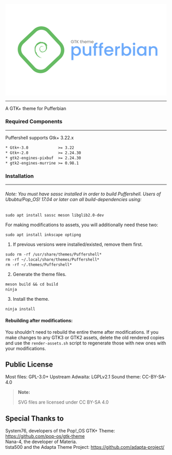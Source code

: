 <p align="center">
<img src="https://github.com/pufferbian/gtk-theme/raw/repo-assets/pufferbian%20gtk%20banner.png"/>
</p>

-------------------

A GTK+ theme for Pufferbian


### Required Components
-------------------
Puffershell supports Gtk+ 3.22.x

 ```
 * Gtk+-3.0             >= 3.22
 * Gtk+-2.0             >= 2.24.30
 * gtk2-engines-pixbuf  >= 2.24.30
 * gtk2-engines-murrine >= 0.98.1
 ```

### Installation
----------------------------

###### Note: You must have sassc installed in order to build Puffershell. Users of Ububtu/Pop_OS! 17.04 or later can all build-dependencies using:

```
sudo apt install sassc meson libglib2.0-dev 
```

For making modifications to assets, you will additionally need these two:

```
sudo apt install inkscape optipng
```


1. If previous versions were installed/existed, remove them first.

 ```
 sudo rm -rf /usr/share/themes/Puffershell*
 rm -rf ~/.local/share/themes/Puffershell*
 rm -rf ~/.themes/Puffershell*
 ```

2. Generate the theme files.

```
meson build && cd build
ninja
```

3. Install the theme.

```
ninja install
```

#### Rebuilding after modifications:

You shouldn't need to rebuild the entire theme after modifications. If you make
changes to any GTK3 or GTK2 assets, delete the old rendered copies and use the
`render-assets.sh` script to regenerate those with new ones with your 
modifications. 

Public License
--------------
 Most files: GPL-3.0+
 Upstream Adwaita: LGPLv2.1
 Sound theme: CC-BY-SA-4.0


 > **Note:**
 >
 > SVG files are licensed under CC BY-SA 4.0

Special Thanks to
--------------
 System76, developers of the Pop!_OS GTK+ Theme: https://github.com/pop-os/gtk-theme<br>
 Nana-4, the developer of Materia.<br>
 tista500 and the Adapta Theme Project: https://github.com/adapta-project/<br>
